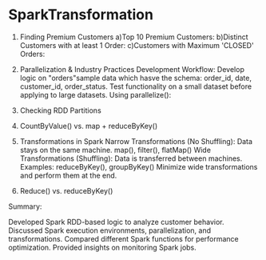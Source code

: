 # SparkTransformation

1. Finding Premium Customers
a)Top 10 Premium Customers:
b)Distinct Customers with at least 1 Order:
c)Customers with Maximum 'CLOSED' Orders:
2. Parallelization & Industry Practices
Development Workflow:
Develop logic on "orders"sample data which hasve the schema: order_id, date, customer_id, order_status.
Test functionality on a small dataset before applying to large datasets.
Using parallelize():

3. Checking RDD Partitions
4. CountByValue() vs. map + reduceByKey()
5. Transformations in Spark
Narrow Transformations (No Shuffling): Data stays on the same machine.
 map(), filter(), flatMap()
Wide Transformations (Shuffling): Data is transferred between machines.
Examples: reduceByKey(), groupByKey()
Minimize wide transformations and perform them at the end.

6. Reduce() vs. reduceByKey()

Summary:

Developed Spark RDD-based logic to analyze customer behavior.
Discussed Spark execution environments, parallelization, and transformations.
Compared different Spark functions for performance optimization.
Provided insights on monitoring Spark jobs.
